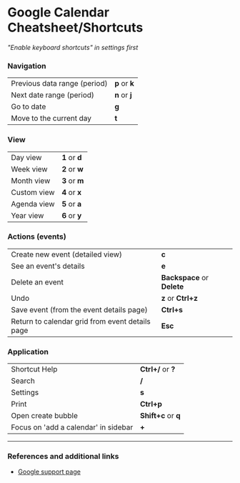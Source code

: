 # Google Calendar Cheatsheet/Shortcuts

_"Enable keyboard shortcuts" in settings first_

### Navigation
|||
| --- | --- |
| Previous data range (period) | **p** or **k** |
| Next date range (period)     | **n** or **j** |
| Go to date                   | **g**          |
| Move to the current day      | **t**          |

### View
|||
| --- | --- |
| Day view    | **1** or **d** |
| Week view   | **2** or **w** |
| Month view  | **3** or **m** |
| Custom view | **4** or **x** |
| Agenda view | **5** or **a** |
| Year view   | **6** or **y** |

### Actions (events)
|||
| --- | --- |
| Create new event (detailed view)                | **c**                       |
| See an event's details                          | **e**                       |
| Delete an event                                 | **Backspace** or **Delete** |
| Undo                                            | **z** or **Ctrl+z**         |
| Save event (from the event details page)        | **Ctrl+s**                  |
| Return to calendar grid from event details page | **Esc**                     |

### Application
|||
| --- | --- |
| Shortcut Help                        | **Ctrl+/** or **?**  |
| Search                               | **/**                |
| Settings                             | **s**                |
| Print                                | **Ctrl+p**           |
| Open create bubble                   | **Shift+c** or **q** |
| Focus on 'add a calendar' in sidebar | **+**                |

---

### References and additional links

* [Google support page](https://support.google.com/calendar/answer/37034?hl=en)

